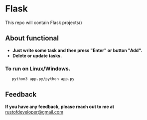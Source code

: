 # Flask
This repo will contain Flask projects()

## About functional

* **Just write some task and then press "Enter" or button "Add".**
* **Delete or update tasks.**


### To run on Linux/Windows.
```bash
   python3 app.py/python app.py
```

## Feedback

**If you have any feedback, please reach out to me at** rustofdeveloper@gmail.com
